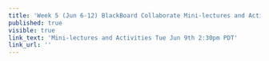 ```yaml
---
title: 'Week 5 (Jun 6-12) BlackBoard Collaborate Mini-lectures and Activities'
published: true
visible: true
link_text: 'Mini-lectures and Activities Tue Jun 9th 2:30pm PDT'
link_url: ''
---
```

